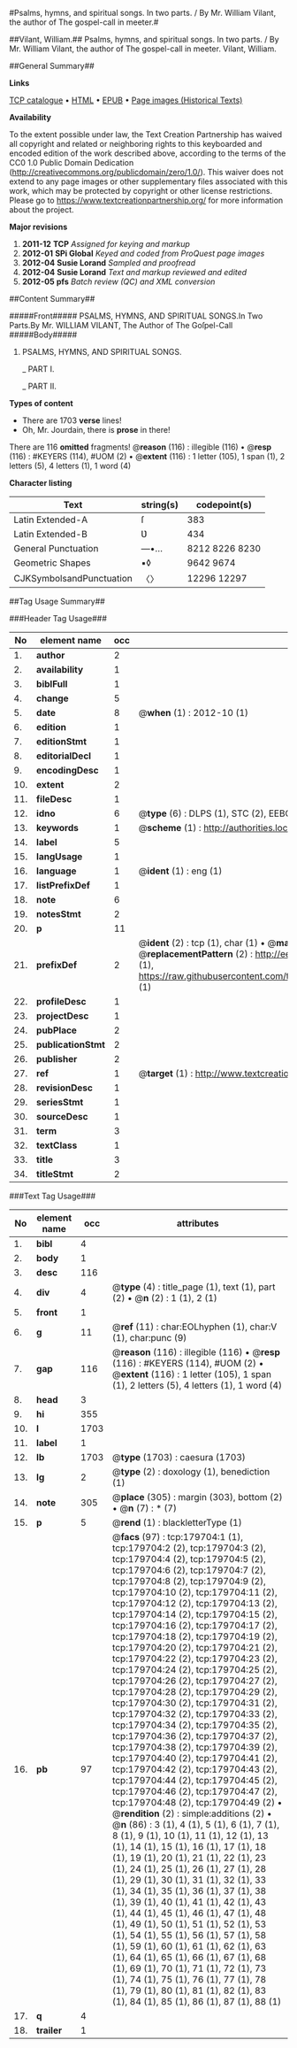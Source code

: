 #Psalms, hymns, and spiritual songs. In two parts. / By Mr. William Vilant, the author of The gospel-call in meeter.#

##Vilant, William.##
Psalms, hymns, and spiritual songs. In two parts. / By Mr. William Vilant, the author of The gospel-call in meeter.
Vilant, William.

##General Summary##

**Links**

[TCP catalogue](http://www.ota.ox.ac.uk/tcp/)  • 
[HTML](http://tei.it.ox.ac.uk/tcp/Texts-HTML/free/B06/B06432.html)  • 
[EPUB](http://tei.it.ox.ac.uk/tcp/Texts-EPUB/free/B06/B06432.epub) • 
[Page images (Historical Texts)](https://historicaltexts.jisc.ac.uk/eebo-52612374e)

**Availability**

To the extent possible under law, the Text Creation Partnership has waived all copyright and related or neighboring rights to this keyboarded and encoded edition of the work described above, according to the terms of the CC0 1.0 Public Domain Dedication (http://creativecommons.org/publicdomain/zero/1.0/). This waiver does not extend to any page images or other supplementary files associated with this work, which may be protected by copyright or other license restrictions. Please go to https://www.textcreationpartnership.org/ for more information about the project.

**Major revisions**

1. __2011-12__ __TCP__ *Assigned for keying and markup*
1. __2012-01__ __SPi Global__ *Keyed and coded from ProQuest page images*
1. __2012-04__ __Susie Lorand__ *Sampled and proofread*
1. __2012-04__ __Susie Lorand__ *Text and markup reviewed and edited*
1. __2012-05__ __pfs__ *Batch review (QC) and XML conversion*

##Content Summary##

#####Front#####
PSALMS, HYMNS, AND SPIRITUAL SONGS.In Two Parts.By Mr. WILLIAM VILANT, The Author of The Goſpel-Call
#####Body#####

1. PSALMS, HYMNS, AND SPIRITUAL SONGS.

    _ PART I.

    _ PART II.

**Types of content**

  * There are 1703 **verse** lines!
  * Oh, Mr. Jourdain, there is **prose** in there!

There are 116 **omitted** fragments! 
 @__reason__ (116) : illegible (116)  •  @__resp__ (116) : #KEYERS (114), #UOM (2)  •  @__extent__ (116) : 1 letter (105), 1 span (1), 2 letters (5), 4 letters (1), 1 word (4)

**Character listing**


|Text|string(s)|codepoint(s)|
|---|---|---|
|Latin Extended-A|ſ|383|
|Latin Extended-B|Ʋ|434|
|General Punctuation|—•…|8212 8226 8230|
|Geometric Shapes|▪◊|9642 9674|
|CJKSymbolsandPunctuation|〈〉|12296 12297|

##Tag Usage Summary##

###Header Tag Usage###

|No|element name|occ|attributes|
|---|---|---|---|
|1.|__author__|2||
|2.|__availability__|1||
|3.|__biblFull__|1||
|4.|__change__|5||
|5.|__date__|8| @__when__ (1) : 2012-10 (1)|
|6.|__edition__|1||
|7.|__editionStmt__|1||
|8.|__editorialDecl__|1||
|9.|__encodingDesc__|1||
|10.|__extent__|2||
|11.|__fileDesc__|1||
|12.|__idno__|6| @__type__ (6) : DLPS (1), STC (2), EEBO-CITATION (1), OCLC (1), VID (1)|
|13.|__keywords__|1| @__scheme__ (1) : http://authorities.loc.gov/ (1)|
|14.|__label__|5||
|15.|__langUsage__|1||
|16.|__language__|1| @__ident__ (1) : eng (1)|
|17.|__listPrefixDef__|1||
|18.|__note__|6||
|19.|__notesStmt__|2||
|20.|__p__|11||
|21.|__prefixDef__|2| @__ident__ (2) : tcp (1), char (1)  •  @__matchPattern__ (2) : ([0-9\-]+):([0-9IVX]+) (1), (.+) (1)  •  @__replacementPattern__ (2) : http://eebo.chadwyck.com/downloadtiff?vid=$1&page=$2 (1), https://raw.githubusercontent.com/textcreationpartnership/Texts/master/tcpchars.xml#$1 (1)|
|22.|__profileDesc__|1||
|23.|__projectDesc__|1||
|24.|__pubPlace__|2||
|25.|__publicationStmt__|2||
|26.|__publisher__|2||
|27.|__ref__|1| @__target__ (1) : http://www.textcreationpartnership.org/docs/. (1)|
|28.|__revisionDesc__|1||
|29.|__seriesStmt__|1||
|30.|__sourceDesc__|1||
|31.|__term__|3||
|32.|__textClass__|1||
|33.|__title__|3||
|34.|__titleStmt__|2||


###Text Tag Usage###

|No|element name|occ|attributes|
|---|---|---|---|
|1.|__bibl__|4||
|2.|__body__|1||
|3.|__desc__|116||
|4.|__div__|4| @__type__ (4) : title_page (1), text (1), part (2)  •  @__n__ (2) : 1 (1), 2 (1)|
|5.|__front__|1||
|6.|__g__|11| @__ref__ (11) : char:EOLhyphen (1), char:V (1), char:punc (9)|
|7.|__gap__|116| @__reason__ (116) : illegible (116)  •  @__resp__ (116) : #KEYERS (114), #UOM (2)  •  @__extent__ (116) : 1 letter (105), 1 span (1), 2 letters (5), 4 letters (1), 1 word (4)|
|8.|__head__|3||
|9.|__hi__|355||
|10.|__l__|1703||
|11.|__label__|1||
|12.|__lb__|1703| @__type__ (1703) : caesura (1703)|
|13.|__lg__|2| @__type__ (2) : doxology (1), benediction (1)|
|14.|__note__|305| @__place__ (305) : margin (303), bottom (2)  •  @__n__ (7) : * (7)|
|15.|__p__|5| @__rend__ (1) : blackletterType (1)|
|16.|__pb__|97| @__facs__ (97) : tcp:179704:1 (1), tcp:179704:2 (2), tcp:179704:3 (2), tcp:179704:4 (2), tcp:179704:5 (2), tcp:179704:6 (2), tcp:179704:7 (2), tcp:179704:8 (2), tcp:179704:9 (2), tcp:179704:10 (2), tcp:179704:11 (2), tcp:179704:12 (2), tcp:179704:13 (2), tcp:179704:14 (2), tcp:179704:15 (2), tcp:179704:16 (2), tcp:179704:17 (2), tcp:179704:18 (2), tcp:179704:19 (2), tcp:179704:20 (2), tcp:179704:21 (2), tcp:179704:22 (2), tcp:179704:23 (2), tcp:179704:24 (2), tcp:179704:25 (2), tcp:179704:26 (2), tcp:179704:27 (2), tcp:179704:28 (2), tcp:179704:29 (2), tcp:179704:30 (2), tcp:179704:31 (2), tcp:179704:32 (2), tcp:179704:33 (2), tcp:179704:34 (2), tcp:179704:35 (2), tcp:179704:36 (2), tcp:179704:37 (2), tcp:179704:38 (2), tcp:179704:39 (2), tcp:179704:40 (2), tcp:179704:41 (2), tcp:179704:42 (2), tcp:179704:43 (2), tcp:179704:44 (2), tcp:179704:45 (2), tcp:179704:46 (2), tcp:179704:47 (2), tcp:179704:48 (2), tcp:179704:49 (2)  •  @__rendition__ (2) : simple:additions (2)  •  @__n__ (86) : 3 (1), 4 (1), 5 (1), 6 (1), 7 (1), 8 (1), 9 (1), 10 (1), 11 (1), 12 (1), 13 (1), 14 (1), 15 (1), 16 (1), 17 (1), 18 (1), 19 (1), 20 (1), 21 (1), 22 (1), 23 (1), 24 (1), 25 (1), 26 (1), 27 (1), 28 (1), 29 (1), 30 (1), 31 (1), 32 (1), 33 (1), 34 (1), 35 (1), 36 (1), 37 (1), 38 (1), 39 (1), 40 (1), 41 (1), 42 (1), 43 (1), 44 (1), 45 (1), 46 (1), 47 (1), 48 (1), 49 (1), 50 (1), 51 (1), 52 (1), 53 (1), 54 (1), 55 (1), 56 (1), 57 (1), 58 (1), 59 (1), 60 (1), 61 (1), 62 (1), 63 (1), 64 (1), 65 (1), 66 (1), 67 (1), 68 (1), 69 (1), 70 (1), 71 (1), 72 (1), 73 (1), 74 (1), 75 (1), 76 (1), 77 (1), 78 (1), 79 (1), 80 (1), 81 (1), 82 (1), 83 (1), 84 (1), 85 (1), 86 (1), 87 (1), 88 (1)|
|17.|__q__|4||
|18.|__trailer__|1||
